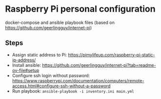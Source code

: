 # Raspberry Pi personal configuration
docker-compose and ansible playbook files (based on https://github.com/geerlingguy/internet-pi)

## Steps
- Assign static address to Pi:  https://pimylifeup.com/raspberry-pi-static-ip-address/
- Install ansible: https://github.com/geerlingguy/internet-pi?tab=readme-ov-file#setup
- Configure ssh login without password: https://www.raspberrypi.com/documentation/computers/remote-access.html#configure-ssh-without-a-password
- Run playbook: `ansible-playbook -i inventory.ini main.yml`
